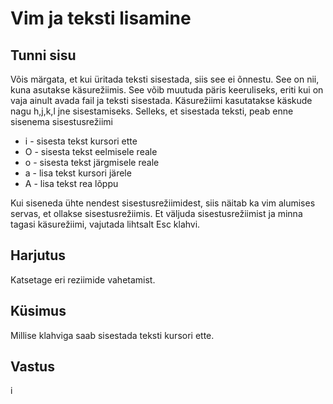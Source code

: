 # Vim ja teksti lisamine

## Tunni sisu

Võis märgata, et kui üritada teksti sisestada, siis see ei õnnestu. See on nii, kuna asutakse käsurežiimis. See võib muutuda päris keeruliseks, eriti kui on vaja ainult avada fail ja teksti sisestada. Käsurežiimi kasutatakse käskude nagu h,j,k,l jne sisestamiseks. Selleks, et sisestada teksti, peab enne sisenema sisestusrežiimi

<ul>
<li>i - sisesta tekst kursori ette</li>
<li>O - sisesta tekst eelmisele reale</li>
<li>o - sisesta tekst järgmisele reale</li>
<li>a - lisa tekst kursori järele</li>
<li>A - lisa tekst rea lõppu</li>
</ul>

Kui siseneda ühte nendest sisestusrežiimidest, siis näitab ka vim alumises servas, et ollakse sisestusrežiimis. Et väljuda sisestusrežiimist ja minna tagasi käsurežiimi, vajutada lihtsalt Esc klahvi.

## Harjutus

Katsetage eri reziimide vahetamist.

## Küsimus

Millise klahviga saab sisestada teksti kursori ette.

## Vastus

i
